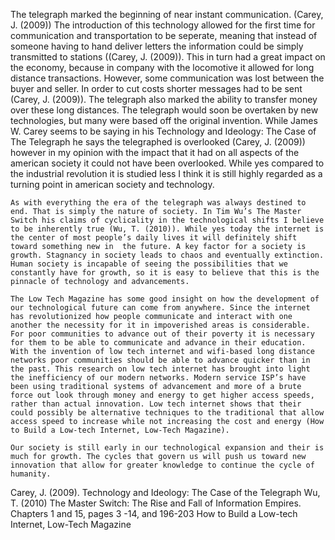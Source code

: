 
The telegraph marked the beginning of near instant communication. (Carey, J. (2009)) The introduction of this technology allowed for the first time for communication and transportation to be seperate, meaning that instead of someone having to hand deliver letters the information could be simply transmitted to stations ((Carey, J. (2009)). This in turn had a great impact on the economy, because in company with the locomotive it allowed for long distance transactions. However, some communication was lost between the buyer and seller. In order to cut costs shorter messages had to be sent (Carey, J. (2009)). The telegraph also marked the ability to transfer money over these long distances. The telegraph would soon be overtaken by new technologies, but many were based off the original invention. While James W. Carey seems to be saying in his Technology and Ideology: The Case of The Telegraph he says the telegraphed is overlooked (Carey, J. (2009)) however in my opinion with the impact that it had on all aspects of the american society it could not have been overlooked. While yes compared to the industrial revolution it is studied less I think it is still highly regarded as a turning point in american society and technology.
	
	As with everything the era of the telegraph was always destined to end. That is simply the nature of society. In Tim Wu’s The Master Switch his claims of cyclicality in the technological shifts I believe to be inherently true (Wu, T. (2010)). While yes today the internet is the center of most people’s daily lives it will definitely shift toward something new in  the future. A key factor for a society is growth. Stagnancy in society leads to chaos and eventually extinction. Human society is incapable of seeing the possibilities that we constantly have for growth, so it is easy to believe that this is the pinnacle of technology and advancements.
	
	The Low Tech Magazine has some good insight on how the development of our technological future can come from anywhere. Since the internet has revolutionized how people communicate and interact with one another the necessity for it in impoverished areas is considerable. For poor communities to advance out of their poverty it is necessary for them to be able to communicate and advance in their education. With the invention of low tech internet and wifi-based long distance networks poor communities should be able to advance quicker than in the past. This research on low tech internet has brought into light the inefficiency of our modern networks. Modern service ISP’s have been using traditional systems of advancement and more of a brute force out look through money and energy to get higher access speeds, rather than actual innovation. Low tech internet shows that their could possibly be alternative techniques to the traditional that allow access speed to increase while not increasing the cost and energy (How to Build a Low-tech Internet, Low-Tech Magazine). 
	
	Our society is still early in our technological expansion and their is much for growth. The cycles that govern us will push us toward new innovation that allow for greater knowledge to continue the cycle of humanity.




Carey, J. (2009). Technology and Ideology: The Case of the Telegraph
Wu, T. (2010) The Master Switch: The Rise and Fall of Information Empires. Chapters 1 and 15, pages 3 -14, and 196-203
How to Build a Low-tech Internet, Low-Tech Magazine
